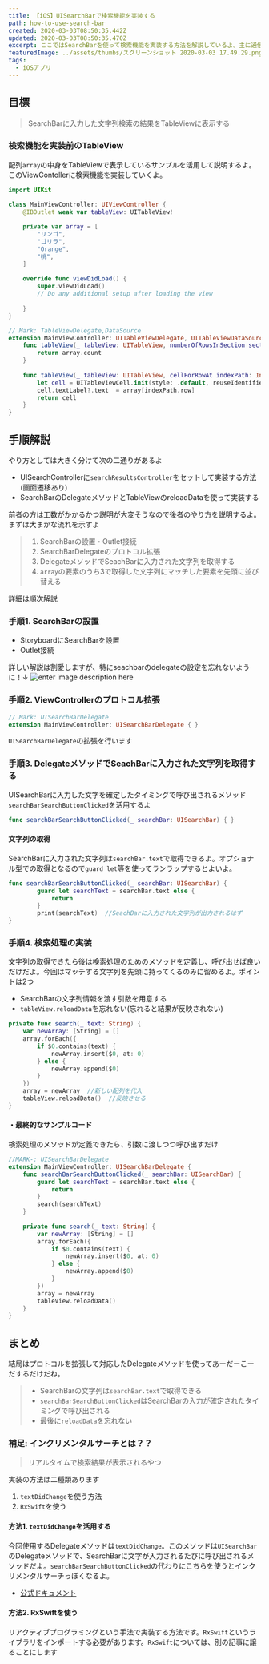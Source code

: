 ```yaml
---
title: 【iOS】UISearchBarで検索機能を実装する
path: how-to-use-search-bar
created: 2020-03-03T08:50:35.442Z
updated: 2020-03-03T08:50:35.470Z
excerpt: ここではSearchBarを使って検索機能を実装する方法を解説しているよ。主に通信処理などにも応用可能だよ
featuredImage: ../assets/thumbs/スクリーンショット 2020-03-03 17.49.29.png
tags:
  - iOSアプリ
---
```

## 目標
> SearchBarに入力した文字列検索の結果をTableViewに表示する

### 検索機能を実装前のTableView
配列`array`の中身をTableViewで表示しているサンプルを活用して説明するよ。このViewContollerに検索機能を実装していくよ。

``` swift
import UIKit

class MainViewController: UIViewController {
    @IBOutlet weak var tableView: UITableView!
    
    private var array = [
        "リンゴ",
        "ゴリラ",
        "Orange",
        "桃",
    ]
    
    override func viewDidLoad() {
        super.viewDidLoad()
        // Do any additional setup after loading the view
        
    }
}

// Mark: TableViewDelegate,DataSource
extension MainViewController: UITableViewDelegate, UITableViewDataSource {
    func tableView(_ tableView: UITableView, numberOfRowsInSection section: Int) -> Int {
        return array.count
    }
    
    func tableView(_ tableView: UITableView, cellForRowAt indexPath: IndexPath) -> UITableViewCell {
        let cell = UITableViewCell.init(style: .default, reuseIdentifier: "Cell")
        cell.textLabel?.text  = array[indexPath.row]
        return cell
    }
}
```

## 手順解説

やり方としては大きく分けて次の二通りがあるよ
- UISearchControllerに`searchResultsController`をセットして実装する方法(画面遷移あり)
- SearchBarのDelegateメソッドとTableViewのreloadDataを使って実装する

前者の方は工数がかかるかつ説明が大変そうなので後者のやり方を説明するよ。まずは大まかな流れを示すよ

> 1. SearchBarの設置・Outlet接続
> 2. SearchBarDelegateのプロトコル拡張
> 3. DelegateメソッドでSeachBarに入力された文字列を取得する
> 4. `array`の要素のうち3で取得した文字列にマッチした要素を先頭に並び替える

詳細は順次解説

### 手順1. SearchBarの設置
 - StoryboardにSearchBarを設置
 - Outlet接続

詳しい解説は割愛しますが、特にseachbarのdelegateの設定を忘れないように！↓
![enter image description here](https://i.gyazo.com/bee01db3cb477c8898b4ae016770937c.png)

### 手順2. ViewControllerのプロトコル拡張
``` swift
// Mark: UISearchBarDelegate
extension MainViewController: UISearchBarDelegate { }
```

`UISearchBarDelegate`の拡張を行います

### 手順3. DelegateメソッドでSeachBarに入力された文字列を取得する
UISearchBarに入力した文字を確定したタイミングで呼び出されるメソッド`searchBarSearchButtonClicked`を活用するよ

``` swift
func searchBarSearchButtonClicked(_ searchBar: UISearchBar) { }
```

#### 文字列の取得
SearchBarに入力された文字列は`searchBar.text`で取得できるよ。オプショナル型での取得となるので`guard let`等を使ってランラップするとよいよ。

``` swift
func searchBarSearchButtonClicked(_ searchBar: UISearchBar) {
        guard let searchText = searchBar.text else {
            return
        }
        print(searchText)  //SeachBarに入力された文字列が出力されるはず
}
```

### 手順4.  検索処理の実装
文字列の取得できたら後は検索処理のためのメソッドを定義し、呼び出せば良いだけだよ。今回はマッチする文字列を先頭に持ってくるのみに留めるよ。ポイントは2つ

- SearchBarの文字列情報を渡す引数を用意する
- `tableView.reloadData`を忘れない(忘れると結果が反映されない)

``` swift
private func search(_ text: String) {
    var newArray: [String] = []
    array.forEach({
        if $0.contains(text) {
            newArray.insert($0, at: 0)  
        } else {
            newArray.append($0)
        }
    })
    array = newArray  //新しい配列を代入
    tableView.reloadData()  //反映させる
}
```

#### ・最終的なサンプルコード
検索処理のメソッドが定義できたら、引数に渡しつつ呼び出すだけ

``` swift
//MARK-: UISearchBarDelegate
extension MainViewController: UISearchBarDelegate {
    func searchBarSearchButtonClicked(_ searchBar: UISearchBar) {
        guard let searchText = searchBar.text else {
            return
        }
        search(searchText)
    }
    
    private func search(_ text: String) {
        var newArray: [String] = []
        array.forEach({
            if $0.contains(text) {
                newArray.insert($0, at: 0)
            } else {
                newArray.append($0)
            }
        })
        array = newArray
        tableView.reloadData()
    }
}
```

## まとめ
結局はプロトコルを拡張して対応したDelegateメソッドを使ってあーだーこーだするだけだね。

> - SearchBarの文字列は`searchBar.text`で取得できる
> - `searchBarSearchButtonClicked`はSearchBarの入力が確定されたタイミングで呼び出される
> - 最後に`reloadData`を忘れない

### 補足: インクリメンタルサーチとは？？
> リアルタイムで検索結果が表示されるやつ

実装の方法は二種類あります
1. `textDidChange`を使う方法
2. `RxSwift`を使う

#### 方法1. `textDidChange`を活用する
今回使用するDelegateメソッドは`textDidChange`。このメソッドは`UISearchBar`のDelegateメソッドで、SearchBarに文字が入力されるたびに呼び出されるメソッドだよ。`searchBarSearchButtonClicked`の代わりにこちらを使うとインクリメンタルサーチっぽくなるよ。

- [公式ドキュメント](https://developer.apple.com/documentation/uikit/uisearchbardelegate/1624299-searchbar)

#### 方法2. RxSwiftを使う
リアクティブプログラミングという手法で実装する方法です。`RxSwift`というライブラリをインポートする必要があります。`RxSwift`については、別の記事に譲ることにします